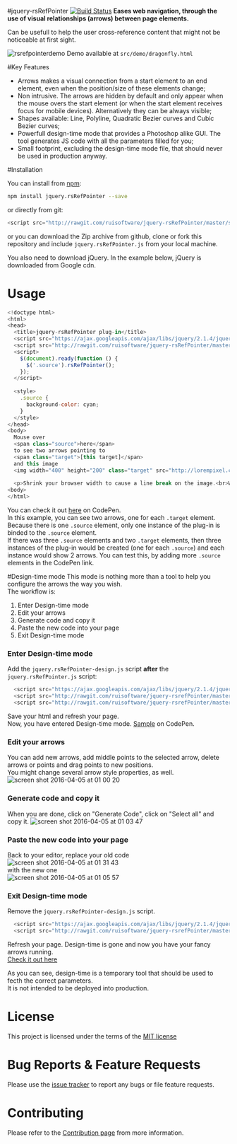 #jquery-rsRefPointer [![Build Status](https://travis-ci.org/ruisoftware/jquery-rsRefPointer.svg?branch=master)](https://travis-ci.org/ruisoftware/jquery-rsRefPointer)
**Eases web navigation, through the use of visual relationships (arrows) between page elements.**

Can be usefull to help the user cross-reference content that might not be noticeable at first sight.

![rsrefpointerdemo](https://cloud.githubusercontent.com/assets/428736/14316951/842a4b5a-fc0e-11e5-8080-7d55c3efdf16.gif)
Demo available at `src/demo/dragonfly.html`

#Key Features
 - Arrows makes a visual connection from a start element to an end element, even when the position/size of these elements change;
 - Non intrusive. The arrows are hidden by default and only appear when the mouse overs the start element (or when the start element receives focus for mobile devices). Alternatively they can be always visible;
 - Shapes available: Line, Polyline, Quadratic Bezier curves and Cubic Bezier curves;
 - Powerfull design-time mode that provides a Photoshop alike GUI. The tool generates JS code with all the parameters filled for you;
 - Small footprint, excluding the design-time mode file, that should never be used in production anyway.

#Installation

You can install from [npm](https://www.npmjs.com/):
````bash
npm install jquery.rsRefPointer --save
````
or directly from git:
````javascript
<script src="http://rawgit.com/ruisoftware/jquery-rsRefPointer/master/src/jquery.rsRefPointer.js"></script>
````
or you can download the Zip archive from github, clone or fork this repository and include `jquery.rsRefPointer.js` from your local machine.

You also need to download jQuery. In the example below, jQuery is downloaded from Google cdn.

# Usage
````javascript
<!doctype html>
<html>
<head>
  <title>jquery-rsRefPointer plug-in</title>
  <script src="https://ajax.googleapis.com/ajax/libs/jquery/2.1.4/jquery.min.js"></script>
  <script src="http://rawgit.com/ruisoftware/jquery-rsRefPointer/master/src/jquery.rsRefPointer.js"></script>
  <script>
    $(document).ready(function () {
      $('.source').rsRefPointer();
    });
  </script>
  
  <style>
    .source {
      background-color: cyan;
    }
  </style>
</head>
<body>
  Mouse over
  <span class="source">here</span>
  to see two arrows pointing to
  <span class="target">[this target]</span>
  and this image
  <img width="400" height="200" class="target" src="http://lorempixel.com/400/200/sports">
    
  <p>Shrink your browser width to cause a line break on the image.<br>Watch how the arrow follows the target new location.</p>
<body>
</html>
`````
You can check it out [here](http://codepen.io/ruisoftware/pen/qZVadX "on CodePen") on CodePen.<br>
In this example, you can see two arrows, one for each `.target` element. Because there is one `.source` element, only one instance of the plug-in is binded to the `.source` element.<br>
If there was three `.source` elements and two `.target` elements, then three instances of the plug-in would be created (one for each `.source`) and each instance would show 2 arrows. You can test this, by adding more `.source` elements in the CodePen link.

#Design-time mode
This mode is nothing more than a tool to help you configure the arrows the way you wish.<br>
The workflow is:
 1. Enter Design-time mode
 2. Edit your arrows
 3. Generate code and copy it
 4. Paste the new code into your page
 5. Exit Design-time mode

### Enter Design-time mode
Add the `jquery.rsRefPointer-design.js` script **after** the `jquery.rsRefPointer.js` script:
````javascript
  <script src="https://ajax.googleapis.com/ajax/libs/jquery/2.1.4/jquery.min.js"></script>
  <script src="http://rawgit.com/ruisoftware/jquery-rsrefPointer/master/src/jquery.rsRefPointer.js"></script>
  <script src="http://rawgit.com/ruisoftware/jquery-rsrefPointer/master/src/jquery.rsRefPointer-design.js"></script>
````
Save your html and refresh your page.<br>
Now, you have entered Design-time mode. [Sample](http://codepen.io/ruisoftware/pen/wGPzjw "on CodePen") on CodePen.

### Edit your arrows
You can add new arrows, add middle points to the selected arrow, delete arrows or points and drag points to new positions.<br>
You might change several arrow style properties, as well.<br>
![screen shot 2016-04-05 at 01 00 20](https://cloud.githubusercontent.com/assets/428736/14265099/dafed496-fac9-11e5-846b-3e8c7182c46e.png)

### Generate code and copy it
When you are done, click on "Generate Code", click on "Select all" and copy it.
![screen shot 2016-04-05 at 01 03 47](https://cloud.githubusercontent.com/assets/428736/14265470/4bf964cc-faca-11e5-81b2-6d4201d7cb6d.png)

### Paste the new code into your page
Back to your editor, replace your old code<br>
![screen shot 2016-04-05 at 01 31 43](https://cloud.githubusercontent.com/assets/428736/14266063/45cd56d6-face-11e5-82c7-04424ab77116.png)
<br>with the new one<br>
![screen shot 2016-04-05 at 01 05 57](https://cloud.githubusercontent.com/assets/428736/14265527/a2520cca-faca-11e5-97c5-a73e640159a0.png)

### Exit Design-time mode
Remove the `jquery.rsRefPointer-design.js` script.
````javascript
  <script src="https://ajax.googleapis.com/ajax/libs/jquery/2.1.4/jquery.min.js"></script>
  <script src="http://rawgit.com/ruisoftware/jquery-rsrefPointer/master/src/jquery.rsRefPointer.js"></script>
````
Refresh your page. Design-time is gone and now you have your fancy arrows running.<br>[Check it out here](http://codepen.io/ruisoftware/pen/mPqORy "on CodePen")

As you can see, design-time is a temporary tool that should be used to fecth the correct parameters.<br>
It is not intended to be deployed into production.

# License
This project is licensed under the terms of the [MIT license](https://opensource.org/licenses/mit-license.php)

# Bug Reports & Feature Requests
Please use the [issue tracker](https://github.com/ruisoftware/jquery-rsRefPointer/issues) to report any bugs or file feature requests.

# Contributing
Please refer to the [Contribution page](https://github.com/ruisoftware/jquery-rsRefPointer/blob/master/CONTRIBUTING.md) from more information.

